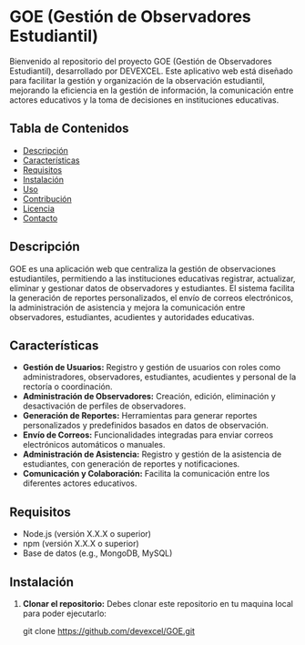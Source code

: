 # GOE (Gestión de Observadores Estudiantil)

Bienvenido al repositorio del proyecto GOE (Gestión de Observadores Estudiantil), desarrollado por DEVEXCEL. Este aplicativo web está diseñado para facilitar la gestión y organización de la observación estudiantil, mejorando la eficiencia en la gestión de información, la comunicación entre actores educativos y la toma de decisiones en instituciones educativas.

## Tabla de Contenidos

- [Descripción](#descripción)
- [Características](#características)
- [Requisitos](#requisitos)
- [Instalación](#instalación)
- [Uso](#uso)
- [Contribución](#contribución)
- [Licencia](#licencia)
- [Contacto](#contacto)

## Descripción

GOE es una aplicación web que centraliza la gestión de observaciones estudiantiles, permitiendo a las instituciones educativas registrar, actualizar, eliminar y gestionar datos de observadores y estudiantes. El sistema facilita la generación de reportes personalizados, el envío de correos electrónicos, la administración de asistencia y mejora la comunicación entre observadores, estudiantes, acudientes y autoridades educativas.

## Características

- **Gestión de Usuarios:** Registro y gestión de usuarios con roles como administradores, observadores, estudiantes, acudientes y personal de la rectoría o coordinación.
- **Administración de Observadores:** Creación, edición, eliminación y desactivación de perfiles de observadores.
- **Generación de Reportes:** Herramientas para generar reportes personalizados y predefinidos basados en datos de observación.
- **Envío de Correos:** Funcionalidades integradas para enviar correos electrónicos automáticos o manuales.
- **Administración de Asistencia:** Registro y gestión de la asistencia de estudiantes, con generación de reportes y notificaciones.
- **Comunicación y Colaboración:** Facilita la comunicación entre los diferentes actores educativos.

## Requisitos

- Node.js (versión X.X.X o superior)
- npm (versión X.X.X o superior)
- Base de datos (e.g., MongoDB, MySQL)

## Instalación

1. **Clonar el repositorio:**
Debes clonar este repositorio en tu maquina local para poder ejecutarlo:
   
      git clone https://github.com/devexcel/GOE.git
   
